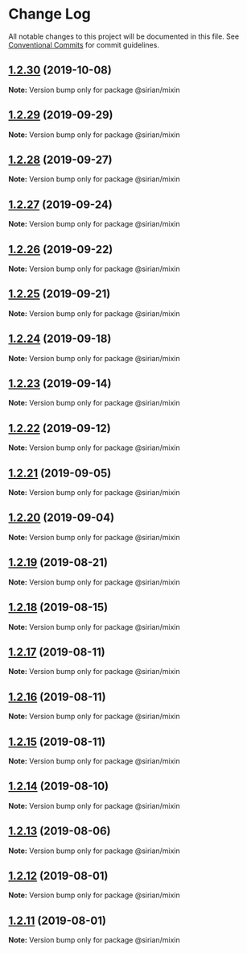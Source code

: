 # Change Log

All notable changes to this project will be documented in this file.
See [Conventional Commits](https://conventionalcommits.org) for commit guidelines.

## [1.2.30](https://github.com/sirian/js/compare/@sirian/mixin@1.2.29...@sirian/mixin@1.2.30) (2019-10-08)

**Note:** Version bump only for package @sirian/mixin





## [1.2.29](https://github.com/sirian/js/compare/@sirian/mixin@1.2.28...@sirian/mixin@1.2.29) (2019-09-29)

**Note:** Version bump only for package @sirian/mixin





## [1.2.28](https://github.com/sirian/js/compare/@sirian/mixin@1.2.27...@sirian/mixin@1.2.28) (2019-09-27)

**Note:** Version bump only for package @sirian/mixin





## [1.2.27](https://github.com/sirian/js/compare/@sirian/mixin@1.2.26...@sirian/mixin@1.2.27) (2019-09-24)

**Note:** Version bump only for package @sirian/mixin





## [1.2.26](https://github.com/sirian/js/compare/@sirian/mixin@1.2.25...@sirian/mixin@1.2.26) (2019-09-22)

**Note:** Version bump only for package @sirian/mixin





## [1.2.25](https://github.com/sirian/js/compare/@sirian/mixin@1.2.24...@sirian/mixin@1.2.25) (2019-09-21)

**Note:** Version bump only for package @sirian/mixin





## [1.2.24](https://github.com/sirian/js/compare/@sirian/mixin@1.2.23...@sirian/mixin@1.2.24) (2019-09-18)

**Note:** Version bump only for package @sirian/mixin





## [1.2.23](https://github.com/sirian/js/compare/@sirian/mixin@1.2.22...@sirian/mixin@1.2.23) (2019-09-14)

**Note:** Version bump only for package @sirian/mixin





## [1.2.22](https://github.com/sirian/js/compare/@sirian/mixin@1.2.21...@sirian/mixin@1.2.22) (2019-09-12)

**Note:** Version bump only for package @sirian/mixin





## [1.2.21](https://github.com/sirian/js/compare/@sirian/mixin@1.2.20...@sirian/mixin@1.2.21) (2019-09-05)

**Note:** Version bump only for package @sirian/mixin





## [1.2.20](https://github.com/sirian/js/compare/@sirian/mixin@1.2.19...@sirian/mixin@1.2.20) (2019-09-04)

**Note:** Version bump only for package @sirian/mixin





## [1.2.19](https://github.com/sirian/js/compare/@sirian/mixin@1.2.18...@sirian/mixin@1.2.19) (2019-08-21)

**Note:** Version bump only for package @sirian/mixin





## [1.2.18](https://github.com/sirian/js/compare/@sirian/mixin@1.2.17...@sirian/mixin@1.2.18) (2019-08-15)

**Note:** Version bump only for package @sirian/mixin





## [1.2.17](https://github.com/sirian/js/compare/@sirian/mixin@1.2.16...@sirian/mixin@1.2.17) (2019-08-11)

**Note:** Version bump only for package @sirian/mixin





## [1.2.16](https://github.com/sirian/js/compare/@sirian/mixin@1.2.15...@sirian/mixin@1.2.16) (2019-08-11)

**Note:** Version bump only for package @sirian/mixin





## [1.2.15](https://github.com/sirian/js/compare/@sirian/mixin@1.2.14...@sirian/mixin@1.2.15) (2019-08-11)

**Note:** Version bump only for package @sirian/mixin





## [1.2.14](https://github.com/sirian/js/compare/@sirian/mixin@1.2.13...@sirian/mixin@1.2.14) (2019-08-10)

**Note:** Version bump only for package @sirian/mixin





## [1.2.13](https://github.com/sirian/js/compare/@sirian/mixin@1.2.12...@sirian/mixin@1.2.13) (2019-08-06)

**Note:** Version bump only for package @sirian/mixin





## [1.2.12](https://github.com/sirian/js/compare/@sirian/mixin@1.2.11...@sirian/mixin@1.2.12) (2019-08-01)

**Note:** Version bump only for package @sirian/mixin





## [1.2.11](https://github.com/sirian/js/compare/@sirian/mixin@1.2.10...@sirian/mixin@1.2.11) (2019-08-01)

**Note:** Version bump only for package @sirian/mixin
